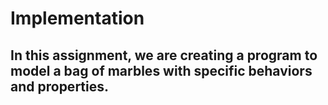 <h1>Implementation</h1>
<h2>
In this assignment, we are creating a program to model a bag of marbles with specific behaviors and properties.
</h2>
